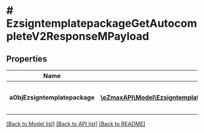 # # EzsigntemplatepackageGetAutocompleteV2ResponseMPayload

## Properties

Name | Type | Description | Notes
------------ | ------------- | ------------- | -------------
**aObjEzsigntemplatepackage** | [**\eZmaxAPI\Model\EzsigntemplatepackageAutocompleteElementResponse[]**](EzsigntemplatepackageAutocompleteElementResponse.md) | An array of Ezsigntemplatepackage autocomplete element response. |

[[Back to Model list]](../../README.md#models) [[Back to API list]](../../README.md#endpoints) [[Back to README]](../../README.md)
